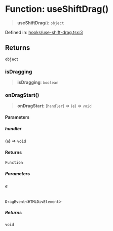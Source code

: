 # Function: useShiftDrag()

> **useShiftDrag**(): `object`

Defined in: [hooks/use-shift-drag.tsx:3](https://github.com/GeoDaCenter/openassistant/blob/ae6e39c15b60e7a98a21d90a5bbeff5dc44c1295/packages/common/src/hooks/use-shift-drag.tsx#L3)

## Returns

`object`

### isDragging

> **isDragging**: `boolean`

### onDragStart()

> **onDragStart**: (`handler`) => (`e`) => `void`

#### Parameters

##### handler

(`e`) => `void`

#### Returns

`Function`

##### Parameters

###### e

`DragEvent`\<`HTMLDivElement`\>

##### Returns

`void`
